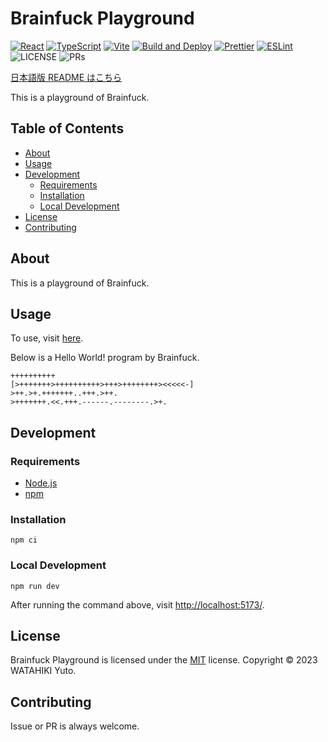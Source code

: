 # Brainfuck Playground

[![React](https://img.shields.io/badge/React-555.svg?logo=react)](https://reactjs.org/)
[![TypeScript](https://img.shields.io/badge/TypeScript-007ACC.svg?logo=typescript&logoColor=white)](https://www.typescriptlang.org/)
[![Vite](https://img.shields.io/badge/Vite-1e1e20.svg?logo=vite)](https://vitejs.dev/)
[![Build and Deploy](https://github.com/chvmvd/brainfuck-playground/actions/workflows/deploy.yml/badge.svg)](https://github.com/chvmvd/brainfuck-playground/actions/workflows/deploy.yml)
[![Prettier](https://github.com/chvmvd/brainfuck-playground/actions/workflows/prettier.yml/badge.svg)](https://github.com/chvmvd/brainfuck-playground/actions/workflows/prettier.yml)
[![ESLint](https://github.com/chvmvd/brainfuck-playground/actions/workflows/eslint.yml/badge.svg)](https://github.com/chvmvd/brainfuck-playground/actions/workflows/eslint.yml)
![LICENSE](https://img.shields.io/badge/license-MIT-informational.svg)
![PRs](https://img.shields.io/badge/PRs-welcome-brightgreen.svg)

[日本語版 README はこちら](README-ja.md)

This is a playground of Brainfuck.

## Table of Contents

- [About](#about)
- [Usage](#usage)
- [Development](#development)
  - [Requirements](#requirements)
  - [Installation](#installation)
  - [Local Development](#local-development)
- [License](#license)
- [Contributing](#contributing)

## About

This is a playground of Brainfuck.

## Usage

To use, visit [here](https://chvmvd.github.io/brainfuck-playground/).

Below is a Hello World! program by Brainfuck.

```brainfuck
++++++++++
[>+++++++>++++++++++>+++>++++++++><<<<<-]
>++.>+.+++++++..+++.>++.
>+++++++.<<.+++.------.--------.>+.
```

## Development

### Requirements

- [Node.js](https://nodejs.org/en/)
- [npm](https://www.npmjs.com/)

### Installation

```shell
npm ci
```

### Local Development

```shell
npm run dev
```

After running the command above, visit [http://localhost:5173/](http://localhost:5173/).

## License

Brainfuck Playground is licensed under the [MIT](https://opensource.org/licenses/MIT) license.
Copyright © 2023 WATAHIKI Yuto.

## Contributing

Issue or PR is always welcome.
